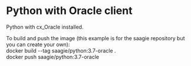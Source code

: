 # Python with Oracle client

Python with cx_Oracle installed.

To build and push the image (this example is for the saagie repository but you can create your own):  
docker build --tag saagie/python:3.7-oracle .  
docker push saagie/python:3.7-oracle  